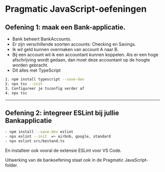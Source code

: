 # Pragmatic JavaScript-oefeningen

## Oefening 1: maak een Bank-applicatie.

- Bank beheert BankAccounts.
- Er zijn verschillende soorten accounts: Checking en Savings.
- Ik wil geld kunnen overmaken van account A naar B.
- Bij een account wil ik een accountant kunnen koppelen. Als er een hoge afschrijving wordt gedaan, dan moet deze accountant op de hoogte worden gebracht.
- Dit alles met TypeScript

```sh
1. npm install typescript --save-dev
2. npx tsc --init
3. Configureer je tsconfig verder af
4. npx tsc
```

---

## Oefening 2: integreer ESLint bij jullie Bankapplicatie

```sh
- npm install --save-dev eslint
- npx eslint --init  => airbnb, google, standard
- npx eslint src/bestand.ts
```

En installeer ook vooral de extensie ESLint voor VS Code.

Uitwerking van de bankoefening staat ook in de Pragmatic JavaScript-folder.